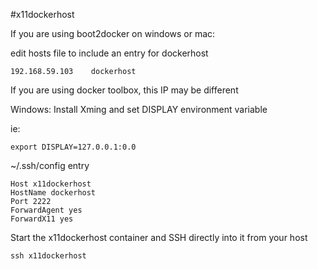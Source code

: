 #x11dockerhost

If you are using boot2docker on windows or mac:

edit hosts file to include an entry for dockerhost

    192.168.59.103    dockerhost

If you are using docker toolbox, this IP may be different

Windows: Install Xming and set DISPLAY environment variable

ie:

    export DISPLAY=127.0.0.1:0.0

~/.ssh/config entry

    Host x11dockerhost
    HostName dockerhost
    Port 2222
    ForwardAgent yes
    ForwardX11 yes

Start the x11dockerhost container and SSH directly into it from your host

    ssh x11dockerhost
